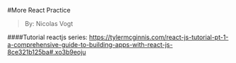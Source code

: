 #More React Practice
>By: Nicolas Vogt

####Tutorial reactjs series:
https://tylermcginnis.com/react-js-tutorial-pt-1-a-comprehensive-guide-to-building-apps-with-react-js-8ce321b125ba#.xo3b9eoju
